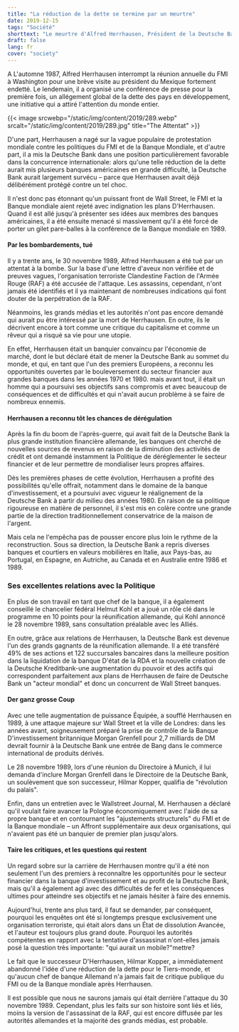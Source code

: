 ```yaml
---
title: "La réduction de la dette se termine par un meurtre"
date: 2019-12-15
tags: "Société"
shorttext: "Le meurtre d'Alfred Herrhausen, Président de la Deutsche Bank, fut repoussé à la RAF, mais ne fut jamais résolu."
draft: false
lang: fr
cover: "society"
---
```


A L'automne 1987, Alfred Herrhausen interrompt la réunion annuelle du FMI à Washington pour une brève visite au président du Mexique fortement endetté. Le lendemain, il a organisé une conférence de presse pour la première fois, un allégement global de la dette des pays en développement, une initiative qui a attiré l'attention du monde entier.

{{< image srcwebp="/static/img/content/2019/289.webp" srcalt="/static/img/content/2019/289.jpg" title="The Attentat" >}}

D'une part, Herrhausen a nagé sur la vague populaire de protestation mondiale contre les politiques du FMI et de la Banque Mondiale, et d'autre part, il a mis la Deutsche Bank dans une position particulièrement favorable dans la concurrence internationale: alors qu'une telle réduction de la dette aurait mis plusieurs banques américaines en grande difficulté, la Deutsche Bank aurait largement survécu – parce que Herrhausen avait déjà délibérément protégé contre un tel choc.

Il n'est donc pas étonnant qu'un puissant front de Wall Street, le FMI et la Banque mondiale aient rejeté avec indignation les plans D'Herrhausen. Quand il est allé jusqu'à présenter ses idées aux membres des banques américaines, il a été ensuite menacé si massivement qu'il a été forcé de porter un gilet pare-balles à la conférence de la Banque mondiale en 1989.

#### Par les bombardements, tué

Il y a trente ans, le 30 novembre 1989, Alfred Herrhausen a été tué par un attentat à la bombe. Sur la base d'une lettre d'aveux non vérifiée et de preuves vagues, l'organisation terroriste Clandestine Faction de l'Armée Rouge (RAF) a été accusée de l'attaque. Les assassins, cependant, n'ont jamais été identifiés et il ya maintenant de nombreuses indications qui font douter de la perpétration de la RAF.

Néanmoins, les grands médias et les autorités n'ont pas encore demandé qui aurait pu être intéressé par la mort de Herrhausen. En outre, ils le décrivent encore à tort comme une critique du capitalisme et comme un rêveur qui a risqué sa vie pour une utopie.

En effet, Herrhausen était un banquier convaincu par l'économie de marché, dont le but déclaré était de mener la Deutsche Bank au sommet du monde, et qui, en tant que l'un des premiers Européens, a reconnu les opportunités ouvertes par le bouleversement du secteur financier aux grandes banques dans les années 1970 et 1980. mais avant tout, il était un homme qui a poursuivi ses objectifs sans compromis et avec beaucoup de conséquences et de difficultés et qui n'avait aucun problème à se faire de nombreux ennemis.

#### Herrhausen a reconnu tôt les chances de dérégulation

Après la fin du boom de l'après-guerre, qui avait fait de la Deutsche Bank la plus grande institution financière allemande, les banques ont cherché de nouvelles sources de revenus en raison de la diminution des activités de crédit et ont demandé instamment la Politique de déréglementer le secteur financier et de leur permettre de mondialiser leurs propres affaires.

Dès les premières phases de cette évolution, Herrhausen a profité des possibilités qu'elle offrait, notamment dans le domaine de la banque d'investissement, et a poursuivi avec vigueur le réalignement de la Deutsche Bank à partir du milieu des années 1980. En raison de sa politique rigoureuse en matière de personnel, il s'est mis en colère contre une grande partie de la direction traditionnellement conservatrice de la maison de l'argent.

Mais cela ne l'empêcha pas de pousser encore plus loin le rythme de la reconstruction. Sous sa direction, la Deutsche Bank a repris diverses banques et courtiers en valeurs mobilières en Italie, aux Pays-bas, au Portugal, en Espagne, en Autriche, au Canada et en Australie entre 1986 et 1989.

### Ses excellentes relations avec la Politique

En plus de son travail en tant que chef de la banque, il a également conseillé le chancelier fédéral Helmut Kohl et a joué un rôle clé dans le programme en 10 points pour la réunification allemande, qui Kohl annoncé le 28 novembre 1989, sans consultation préalable avec les Alliés. 

En outre, grâce aux relations de Herrhausen, la Deutsche Bank est devenue l'un des grands gagnants de la réunification allemande. Il a été transféré 49% de ses actions et 122 succursales bancaires dans la meilleure position dans la liquidation de la banque D'état de la RDA et la nouvelle création de la Deutsche Kreditbank-une augmentation du pouvoir et des actifs qui correspondent parfaitement aux plans de Herrhausen de faire de Deutsche Bank un "acteur mondial" et donc un concurrent de Wall Street banques.

#### Der ganz grosse Coup

Avec une telle augmentation de puissance Équipée, a soufflé Herrhausen en 1989, à une attaque majeure sur Wall Street et la ville de Londres: dans les années avant, soigneusement préparé la prise de contrôle de la Banque D'investissement britannique Morgan Grenfell pour 2,7 milliards de DM devrait fournir à la Deutsche Bank une entrée de Bang dans le commerce international de produits dérivés.

Le 28 novembre 1989, lors d'une réunion du Directoire à Munich, il lui demanda d'inclure Morgan Grenfell dans le Directoire de la Deutsche Bank, un soulèvement que son successeur, Hilmar Kopper, qualifia de "révolution du palais".

Enfin, dans un entretien avec le Wallstreet Journal, M. Herrhausen a déclaré qu'il voulait faire avancer la Pologne économiquement avec l'aide de sa propre banque et en contournant les "ajustements structurels" du FMI et de la Banque mondiale – un Affront supplémentaire aux deux organisations, qui n'avaient pas été un banquier de premier plan jusqu'alors.

#### Taire les critiques, et les questions qui restent

Un regard sobre sur la carrière de Herrhausen montre qu'il a été non seulement l'un des premiers à reconnaître les opportunités pour le secteur financier dans la banque d'investissement et au profit de la Deutsche Bank, mais qu'il a également agi avec des difficultés de fer et les conséquences ultimes pour atteindre ses objectifs et ne jamais hésiter à faire des ennemis.

Aujourd'hui, trente ans plus tard, il faut se demander, par conséquent, pourquoi les enquêtes ont été si longtemps presque exclusivement une organisation terroriste, qui était alors dans un État de dissolution Avancée, et l'auteur est toujours plus grand doute. Pourquoi les autorités compétentes en rapport avec la tentative d'assassinat n'ont-elles jamais posé la question très importante: "qui aurait un mobile?"mettre?

Le fait que le successeur D'Herrhausen, Hilmar Kopper, a immédiatement abandonné l'idée d'une réduction de la dette pour le Tiers-monde, et qu'aucun chef de banque Allemand n'a jamais fait de critique publique du FMI ou de la Banque mondiale après Herrhausen.

Il est possible que nous ne saurons jamais qui était derrière l'attaque du 30 novembre 1989. Cependant, plus les faits sur son histoire sont liés et liés, moins la version de l'assassinat de la RAF, qui est encore diffusée par les autorités allemandes et la majorité des grands médias, est probable.

